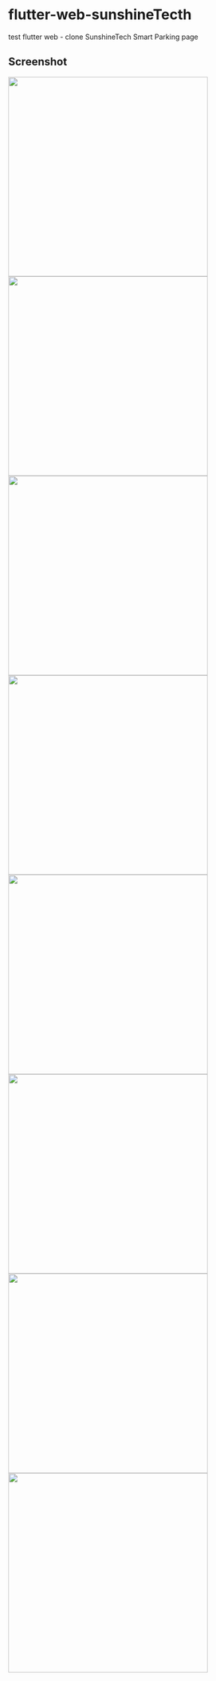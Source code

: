 # flutter-web-sunshineTecth
test flutter web - clone SunshineTech Smart Parking page

## Screenshot

<img src="https://raw.githubusercontent.com/quocbao238/flutter-web-sunshineTecth/main/image/1.png" width="400"/> <img src="https://raw.githubusercontent.com/quocbao238/flutter-web-sunshineTecth/main/image/2.png" width="400"/> 
<img src="https://raw.githubusercontent.com/quocbao238/flutter-web-sunshineTecth/main/image/3.png" width="400"/> <img src="https://raw.githubusercontent.com/quocbao238/flutter-web-sunshineTecth/main/image/4.png" width="400"/> 
<img src="https://raw.githubusercontent.com/quocbao238/flutter-web-sunshineTecth/main/image/5.png" width="400"/> <img src="https://raw.githubusercontent.com/quocbao238/flutter-web-sunshineTecth/main/image/6.png" width="400"/> 
<img src="https://raw.githubusercontent.com/quocbao238/flutter-web-sunshineTecth/main/image/7.png" width="400"/> <img src="https://raw.githubusercontent.com/quocbao238/flutter-web-sunshineTecth/main/image/8.png" width="400"/> 

